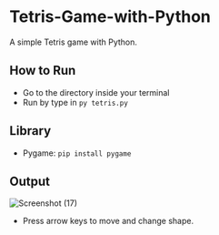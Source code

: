 # Tetris-Game-with-Python
A simple Tetris game with Python.

## How to Run
* Go to the directory inside your terminal
* Run by type in ```py tetris.py```

## Library
* Pygame: ```pip install pygame```

## Output 
![Screenshot (17)](https://user-images.githubusercontent.com/65206951/112811361-2edae380-90a6-11eb-8e78-35f193484003.png)
* Press arrow keys to move and change shape.
